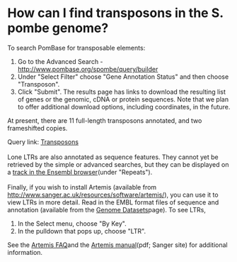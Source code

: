 # How can I find transposons in the S. pombe genome?
<!-- pombase_categories: Querying/Searching,Sequence Retrieval,Tools and Resources -->

To search PomBase for transposable elements:

1.  Go to the Advanced Search -
    http://www.pombase.org/spombe/query/builder
2.  Under "Select Filter" choose "Gene Annotation Status" and then
    choose "Transposon".
3.  Click "Submit". The results page has links to download the resulting
    list of genes or the genomic, cDNA or protein sequences. Note that
    we plan to offer additional download options, including coordinates,
    in the future.

At present, there are 11 full-length transposons annotated, and two
frameshifted copies.

Query link:
[Transposons](/spombe/query/builder?filter=37&value=%5B%7B%22param%22:%7B%22filter_1%22:%7B%22filter%22:%2211%22,%22query%22:%22PBO:0000007%22%7D%7D,%22filter_count%22:%221%22%7D%5D)\
\
Lone LTRs are also annotated as sequence features. They cannot yet be
retrieved by the simple or advanced searches, but they can be displayed
on a [track in the Ensembl
browser](/faqs/how-can-i-show-or-hide-tracks-genome-browser)(under
"Repeats").\
\
Finally, if you wish to install Artemis (available from
<http://www.sanger.ac.uk/resources/software/artemis/>), you can use it
to view LTRs in more detail. Read in the EMBL format files of sequence
and annotation (available from the [Genome
Datasets](/downloads/genome-datasets#sequences)page). To see LTRs,

1.  In the Select menu, choose "By Key".
2.  In the pulldown that pops up, choose "LTR".

See the [Artemis
FAQ](/faqs/there-equivalent-artemis-java-applet-pombase)and the [Artemis
manual](ftp://ftp.sanger.ac.uk/pub/resources/software/artemis/artemis.pdf)(pdf;
Sanger site) for additional information.

